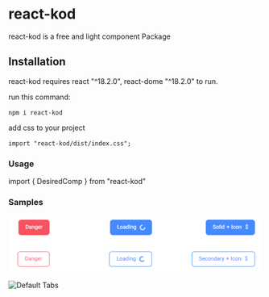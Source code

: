 # react-kod


react-kod is a free and light component Package

## Installation

react-kod requires react "^18.2.0", react-dome "^18.2.0" to run.

run this command:
```
npm i react-kod
```
add css to your project
```
import "react-kod/dist/index.css";
```
### Usage
import { DesiredComp } from "react-kod"

### Samples
![Buttons](https://github.com/kingofday/react-kod/blob/master/src/assets/buttons.png)

![Default Tabs](https://github.com/kingofday/react-anpicker/blob/master/src/assets/default-tab.png)

